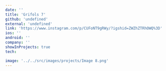 ```yaml
---
date: ''
title: 'Grifols 7'
github: 'undefined'
external: 'undefined'
link: 'https://www.instagram.com/p/CUFoNT9gRWy/?igshid=ZWZhZTRhOWQ%3D'
ios: ''
android: ''
company: ''
showInProjects: true
tech:

image: '../../src/images/projects/Image 8.png'
---
```

